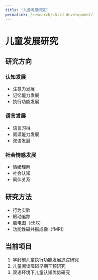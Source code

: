 ```yaml
---
title: "儿童发展研究"
permalink: /research/child-development/
---
```


# 儿童发展研究

## 研究方向

### 认知发展
- 注意力发展
- 记忆能力发展
- 执行功能发展

### 语言发展
- 语言习得
- 阅读能力发展
- 双语发展

### 社会情感发展
- 情绪理解
- 社会认知
- 同伴关系

## 研究方法

- 行为实验
- 眼动追踪
- 脑电图（EEG）
- 功能性磁共振成像（fMRI）

## 当前项目

1. 学龄前儿童执行功能发展追踪研究
2. 儿童阅读障碍早期干预研究
3. 双语环境下儿童认知优势研究 